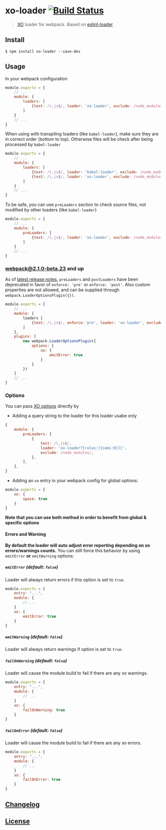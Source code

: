 # xo-loader [![Build Status](http://img.shields.io/travis/Semigradsky/xo-loader.svg)](https://travis-ci.org/Semigradsky/xo-loader)

> [XO](https://github.com/sindresorhus/xo) loader for webpack. Based on [eslint-loader](https://github.com/MoOx/eslint-loader)

## Install

```console
$ npm install xo-loader --save-dev
```

## Usage

In your webpack configuration

```javascript
module.exports = {
	// ...
	module: {
		loaders: [
			{test: /\.js$/, loader: 'xo-loader', exclude: /node_modules/}
		]
	}
	// ...
}
```

When using with transpiling loaders (like `babel-loader`), make sure they are in correct order
(bottom to top). Otherwise files will be check after being processed by `babel-loader`

```javascript
module.exports = {
	// ...
	module: {
		loaders: [
			{test: /\.js$/, loader: 'babel-loader', exclude: /node_modules/},
			{test: /\.js$/, loader: 'xo-loader', exclude: /node_modules/}
		]
	}
	// ...
}
```

To be safe, you can use `preLoaders` section to check source files, not modified
by other loaders (like `babel-loader`)

```js
module.exports = {
	// ...
	module: {
		preLoaders: [
			{test: /\.js$/, loader: 'xo-loader', exclude: /node_modules/}
		]
	}
	// ...
}
```

### webpack@2.1.0-beta.23 and up

As of [latest release notes](https://github.com/webpack/webpack/releases), `preLoaders` and `postLoaders` have been deprecated in favor of `enforce: 'pre'` or `enforce: 'post'`. Also custom properties are not allowed, and can be supplied through `webpack.LoaderOptionsPlugin({})`.

```js
module.exports = {
	// ...
	module: {
		loaders [
			{test: /\.js$/, enforce:'pre', loader: 'xo-loader', exclude: /node_modules/}
		]
	},
	plugins: [
		new webpack.LoaderOptionsPlugin({
			options: {
				xo: {
					emitError: true
				}
			}
		})
	]
	// ...	
}
```

### Options

You can pass [XO options](https://github.com/sindresorhus/xo#config) directly by

- Adding a query string to the loader for this loader usabe only

```js
{
	module: {
		preLoaders: [
			{
				test: /\.js$/,
				loader: 'xo-loader?{rules:[{semi:0}]}',
				exclude: /node_modules/,
			},
		],
	},
}
```

- Adding an `xo` entry in your webpack config for global options:

```js
module.exports = {
	xo: {
		space: true
	}
}
```

**Note that you can use both method in order to benefit from global & specific options**

#### Errors and Warning

**By default the loader will auto adjust error reporting depending
on xo errors/warnings counts.**
You can still force this behavior by using `emitError` **or** `emitWarning` options:

##### `emitError` (default: `false`)

Loader will always return errors if this option is set to `true`.

```js
module.exports = {
	entry: "...",
	module: {
		// ...
	}
	xo: {
		emitError: true
	}
}
```

##### `emitWarning` (default: `false`)

Loader will always return warnings if option is set to `true`.

##### `failOnWarning` (default: `false`)

Loader will cause the module build to fail if there are any xo warnings.

```js
module.exports = {
	entry: "...",
	module: {
		// ...
	}
	xo: {
		failOnWarning: true
	}
}
```

##### `failOnError` (default: `false`)

Loader will cause the module build to fail if there are any xo errors.

```js
module.exports = {
	entry: "...",
	module: {
		// ...
	}
	xo: {
		failOnError: true
	}
}
```

## [Changelog](CHANGELOG.md)

## [License](LICENSE)
